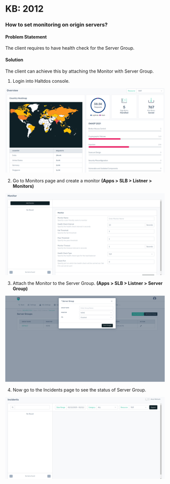 # KB: 2012

### **How to set monitoring on origin servers?**

#### **Problem Statement**

The client requires to have health check for the Server Group.

#### **Solution**

The client can achieve this by attaching the Monitor with Server Group.

1. Login into Haltdos console.

![](/img/adc/v8/kb/kb_2012_overview.png)

2. Go to Monitors page and create a monitor **(Apps > SLB > Listner > Monitors)**

![](/img/adc/v8/kb/kb_2012_monitors.png)

3. Attach the Monitor to the Server Group. **(Apps > SLB > Listner > Server Group)**

![](/img/adc/v8/kb/kb_2012_server_group.png)

4. Now go to the Incidents page to see the status of Server Group.

![](/img/adc/v8/kb/kb_2012_incident.png)

